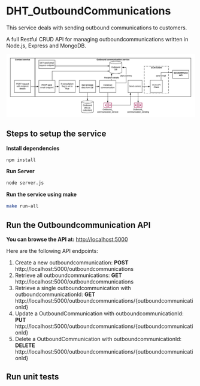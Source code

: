# DHT_OutboundCommunications
This service deals with sending outbound communications to customers.

A full Restful CRUD API for managing outboundcommunications written in Node.js, Express and MongoDB.

![Outbound communications framework architecture](Micronox-OutboundCommunication.jpeg)

## Steps to setup the service

**Install dependencies**

```bash
npm install
```
**Run Server**

```bash
node server.js
```

**Run the service using make**

```bash
make run-all
```

## Run the Outboundcommunication API
**You can browse the API at:** <http://localhost:5000>

Here are the following API endpoints:

1.	Create a new outboundcommunication: **POST** http://localhost:5000/outboundcommunications
2.	Retrieve all outboundcommunications: **GET** http://localhost:5000/outboundcommunications
3.	Retrieve a single outboundcommunication with outboundcommunicationId: **GET** http://localhost:5000/outboundcommunications/{outboundcommunicationId}
4. Update a OutboundCommunication with outboundcommunicationId: **PUT** http://localhost:5000/outboundcommunications/{outboundcommunicationId}
5. Delete a OutboundCommunication with outboundcommunicationId: **DELETE** http://localhost:5000/outboundcommunications/{outboundcommunicationId}

## Run unit tests

